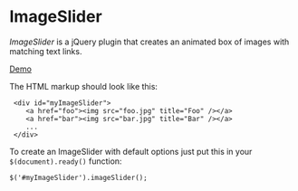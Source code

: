 # ImageSlider

*ImageSlider* is a jQuery plugin that creates an animated box of images with matching text links.

[Demo](http://simbo.de/files/imageslider "Image Slider Demo")

The HTML markup should look like this:
 
```
 <div id="myImageSlider">
	<a href="foo"><img src="foo.jpg" title="Foo" /></a>
	<a href="bar"><img src="bar.jpg" title="Bar" /></a>
	...
 </div>
```

To create an ImageSlider with default options just put this in your `$(document).ready()` function:

```
$('#myImageSlider').imageSlider();
```

